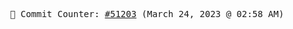 <p align="center">
    <samp>
        📮 Commit Counter: <a href="https://github.com/Javascript-void0/Javascript-void0/commits/main">#51203</a> (March 24, 2023 @ 02:58 AM)
    </samp>
</p>